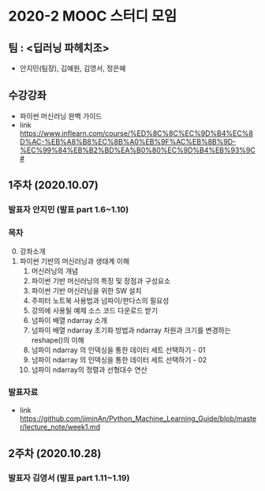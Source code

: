 # 2020-2 MOOC 스터디 모임 

## 팀 : <딥러닝 파헤치조>
- 안지민(팀장), 김예원, 김영서, 정은혜

## 수강강좌
- 파이썬 머신러닝 완벽 가이드
- link <https://www.inflearn.com/course/%ED%8C%8C%EC%9D%B4%EC%8D%AC-%EB%A8%B8%EC%8B%A0%EB%9F%AC%EB%8B%9D-%EC%99%84%EB%B2%BD%EA%B0%80%EC%9D%B4%EB%93%9C#>

## 1주차 (2020.10.07) 

### 발표자 안지민 (발표 part 1.6~1.10)

### 목차

0. 강좌소개
1. 파이썬 기반의 머신러닝과 생태계 이해
   1. 머신러닝의 개념
   2. 파이썬 기반 머신러닝의 특징 및 장점과 구성요소
   3. 파이썬 기반 머신러닝을 위한 SW 설치
   4. 주피터 노트북 사용법과 넘파이/판다스의 필요성
   5. 강의에 사용될 예제 소스 코드 다운로드 받기
   6. 넘파이 배열 ndarray 소개 
   7. 넘파이 배열 ndarray  초기화 방법과 ndarray 차원과 크기를 변경하는 reshape()의 이해
   8. 넘파이 ndarray 의 인덱싱을 통한 데이터 세트 선택하기 - 01
   9. 넘파이 ndarray 의 인덱싱을 통한 데이터 세트 선택하기 - 02
   10. 넘파이 ndarray의 정렬과 선형대수 연산
   
### 발표자료
- link <https://github.com/jiminAn/Python_Machine_Learning_Guide/blob/master/lecture_note/week1.md>


## 2주차 (2020.10.28)
   
### 발표자 김영서 (발표 part 1.11~1.19)
